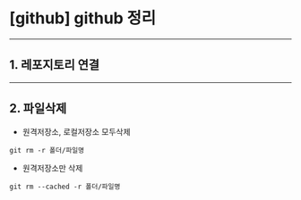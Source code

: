 # [github] github 정리

---

## 1. 레포지토리 연결

---

## 2. 파일삭제

- 원격저장소, 로컬저장소 모두삭제

```
git rm -r 폴더/파일명
```

- 원격저장소만 삭제

```
git rm --cached -r 폴더/파일명
```


